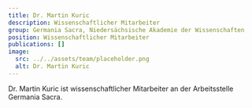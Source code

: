 ```yaml
---
title: Dr. Martin Kuric
description: Wissenschaftlicher Mitarbeiter
group: Germania Sacra, Niedersächsische Akademie der Wissenschaften
position: Wissenschaftlicher Mitarbeiter
publications: []
image:
  src: ../../assets/team/placeholder.png
  alt: Dr. Martin Kuric
---
```


Dr. Martin Kuric ist wissenschaftlicher Mitarbeiter an der Arbeitsstelle Germania Sacra.
